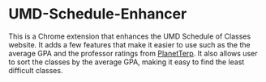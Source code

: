 # UMD-Schedule-Enhancer

This is a Chrome extension that enhances the UMD Schedule of Classes website. It adds a few features that make it easier to use such as the the average GPA and the professor ratings from [PlanetTerp](https://planetterp.com/). It also allows user to sort the classes by the average GPA, making it easy to find the least difficult classes.